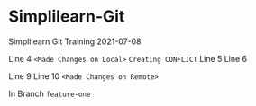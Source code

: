 # Simplilearn-Git
Simplilearn Git Training 2021-07-08

Line 4 `<Made Changes on Local>` `Creating CONFLICT`
Line 5
Line 6


Line 9
Line 10 `<Made Changes on Remote>`

In Branch `feature-one`
